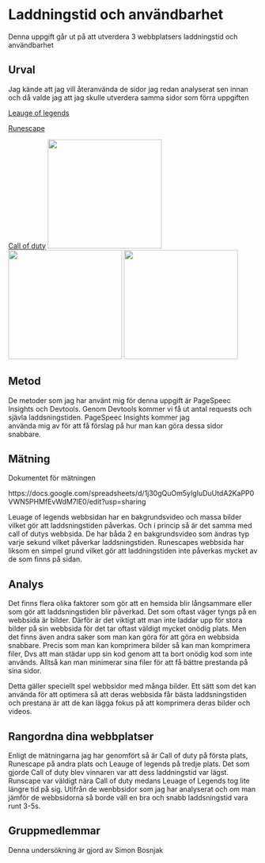 Laddningstid och användbarhet
=======================
Denna uppgift går ut på att utverdera 3 webbplatsers laddningstid och användbarhet

Urval
-----------------------
Jag kände att jag vill återanvända de sidor jag redan analyserat sen innan och då valde jag att
jag skulle utverdera samma sidor som förra uppgiften
<p>
<a href="https://na.leagueoflegends.com/en-us/">Leauge of legends</a></p>
<p>
<a href="https://www.runescape.com/community">Runescape</a></p>
<a href="https://www.callofduty.com/sv/home">Call of duty</a>
<img src="../assets/img/lol.jpg" width="230px" height="220px" float:left>
<img src="../assets/img/k.png" width="230px" height="220px" float:left>
<img src="../assets/img/callofduty.png"  width="230px" height="220px" float:left>

Metod
-----------------------
De metoder som jag har använt mig för denna uppgift är PageSpeec Insights och Devtools.
Genom Devtools kommer vi få ut antal requests och sjävla laddsningstiden. PageSpeec Insights kommer jag  
använda mig av för att få förslag på hur man kan göra dessa sidor snabbare.

Mätning
-----------------------
<p>Dokumentet för mätningen</p>
https://docs.google.com/spreadsheets/d/1j30gQuOm5yIgIuDuUtdA2KaPP0VWN5PHMfEvWdM7lE0/edit?usp=sharing

Leuage of legends webbsidan har en bakgrundsvideo och massa bilder vilket gör att laddsningstiden påverkas.
Och i princip så är det samma med call of dutys webbsida.
De har båda 2 en bakgrundsvideo som ändras typ varje sekund vilket påverkar laddsningstiden. Runescapes webbsida har liksom en simpel grund vilket gör att laddningstiden inte påverkas mycket av de som finns på sidan.

Analys
-----------------------
Det finns flera olika faktorer som gör att en hemsida blir långsammare eller som gör att laddsningstiden blir påverkad.
Det som oftast väger tyngs på en webbsida är bilder. Därför är det viktigt att man inte laddar upp för stora bilder på sin webbsida för det tar oftast väldigt mycket onödig plats. Men det finns även andra saker som man kan göra för att göra en webbsida snabbare. Precis som man kan komprimera bilder så kan man komprimera filer, Dvs att man städar upp sin kod genom att ta bort onödig kod som inte används. Alltså kan man minimerar sina filer för att få bättre prestanda på sina sidor.

Detta gäller speciellt spel webbsidor med många bilder. Ett sätt som det kan använda för att optimera så att deras webbsida får bästa laddsningstiden och prestana är att de kan lägga fokus på att komprimera deras bilder och videos.


Rangordna dina webbplatser
-----------------------
Enligt de mätningarna jag har genomfört så är Call of duty på första plats, Runescape på andra plats och Leauge of legends på tredje plats. Det som gjorde Call of duty blev vinnaren var att dess laddningstid var lägst. Runscape var väldigt nära Call of duty medans Leuage of Legends tog lite längre tid på sig. Utifrån de wenbbsidor som jag har analyserat och om man jämför de webbsidorna så borde väll en bra och snabb laddsningstid vara runt 3-5s.

Gruppmedlemmar
-----------------------
Denna undersökning är gjord av Simon Bosnjak
